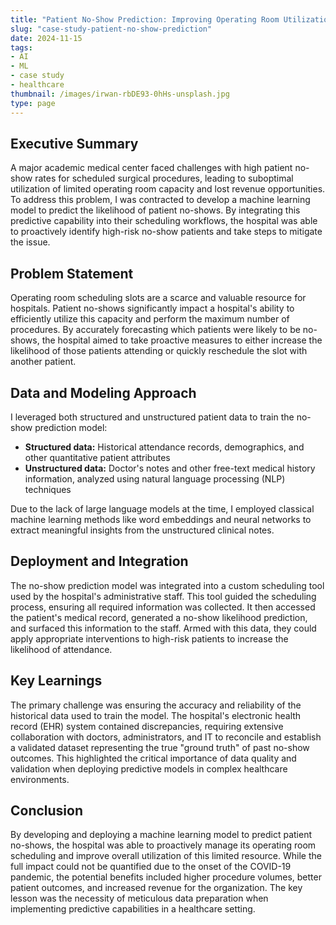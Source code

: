 ```yaml
---
title: "Patient No-Show Prediction: Improving Operating Room Utilization in a Major Academic Medical Center"
slug: "case-study-patient-no-show-prediction"
date: 2024-11-15
tags:
- AI
- ML
- case study
- healthcare
thumbnail: /images/irwan-rbDE93-0hHs-unsplash.jpg
type: page
---
```


## Executive Summary

A major academic medical center faced challenges with high patient no-show rates for scheduled surgical procedures, leading to suboptimal utilization of limited operating room capacity and lost revenue opportunities. To address this problem, I was contracted to develop a machine learning model to predict the likelihood of patient no-shows. By integrating this predictive capability into their scheduling workflows, the hospital was able to proactively identify high-risk no-show patients and take steps to mitigate the issue.

## Problem Statement

Operating room scheduling slots are a scarce and valuable resource for hospitals. Patient no-shows significantly impact a hospital's ability to efficiently utilize this capacity and perform the maximum number of procedures. By accurately forecasting which patients were likely to be no-shows, the hospital aimed to take proactive measures to either increase the likelihood of those patients attending or quickly reschedule the slot with another patient.

## Data and Modeling Approach

I leveraged both structured and unstructured patient data to train the no-show prediction model:

* **Structured data:** Historical attendance records, demographics, and other quantitative patient attributes
* **Unstructured data:** Doctor's notes and other free-text medical history information, analyzed using natural language processing (NLP) techniques

Due to the lack of large language models at the time, I employed classical machine learning methods like word embeddings and neural networks to extract meaningful insights from the unstructured clinical notes.

## Deployment and Integration

The no-show prediction model was integrated into a custom scheduling tool used by the hospital's administrative staff. This tool guided the scheduling process, ensuring all required information was collected. It then accessed the patient's medical record, generated a no-show likelihood prediction, and surfaced this information to the staff. Armed with this data, they could apply appropriate interventions to high-risk patients to increase the likelihood of attendance.

## Key Learnings

The primary challenge was ensuring the accuracy and reliability of the historical data used to train the model. The hospital's electronic health record (EHR) system contained discrepancies, requiring extensive collaboration with doctors, administrators, and IT to reconcile and establish a validated dataset representing the true "ground truth" of past no-show outcomes. This highlighted the critical importance of data quality and validation when deploying predictive models in complex healthcare environments.

## Conclusion

By developing and deploying a machine learning model to predict patient no-shows, the hospital was able to proactively manage its operating room scheduling and improve overall utilization of this limited resource. While the full impact could not be quantified due to the onset of the COVID-19 pandemic, the potential benefits included higher procedure volumes, better patient outcomes, and increased revenue for the organization. The key lesson was the necessity of meticulous data preparation when implementing predictive capabilities in a healthcare setting.